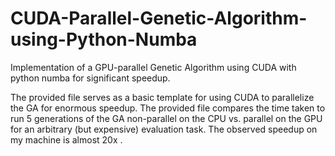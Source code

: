 # CUDA-Parallel-Genetic-Algorithm-using-Python-Numba
Implementation of a GPU-parallel Genetic Algorithm using CUDA with python numba for significant speedup.

The provided file serves as a basic template for using CUDA to parallelize the GA for enormous speedup. The provided file compares the time taken to run 5 generations of the GA non-parallel on the CPU vs. parallel on the GPU for an arbitrary (but expensive) evaluation task. The observed speedup on my machine is almost 20x . 
